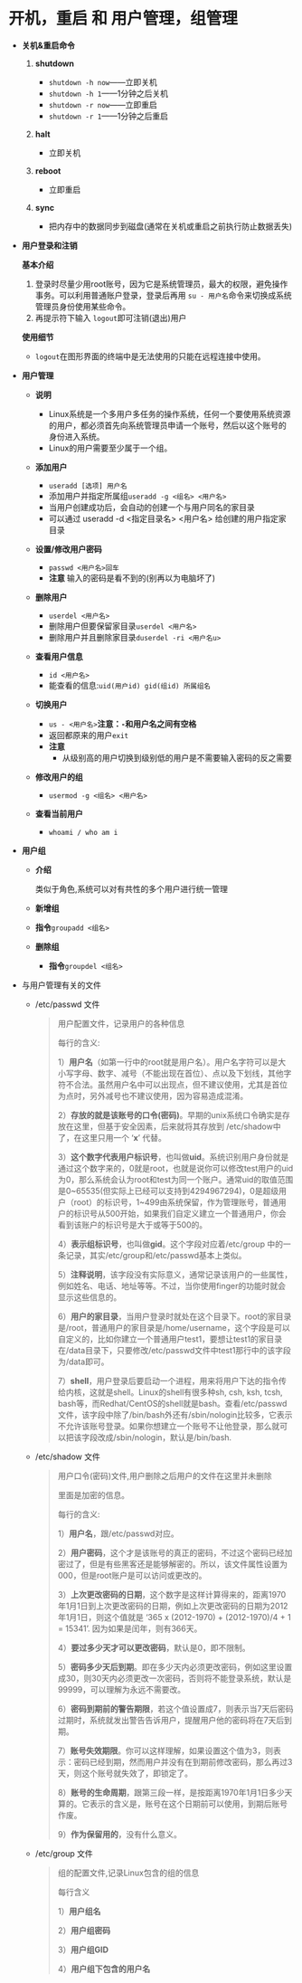 # 开机，重启 和 用户管理，组管理

* **关机&重启命令**

  1. **shutdown**
     * `shutdown -h now`——立即关机
     * `shutdown -h 1`——1分钟之后关机
     * `shutdown -r now`——立即重启
     * `shutdown -r 1`——1分钟之后重启

  2. **halt**
     * 立即关机

  3. **reboot**
     * 立即重启

  4. **sync** 
     * 把内存中的数据同步到磁盘(通常在关机或重启之前执行防止数据丢失)

* **用户登录和注销**

  **基本介绍**

  1. 登录时尽量少用root账号，因为它是系统管理员，最大的权限，避免操作事务。可以利用普通账户登录，登录后再用 `su - 用户名`命令来切换成系统管理员身份使用某些命令。
  2. 再提示符下输入 `logout`即可注销(退出)用户

  **使用细节**

  * `logout`在图形界面的终端中是无法使用的只能在远程连接中使用。

* **用户管理**

  * **说明**
    * Linux系统是一个多用户多任务的操作系统，任何一个要使用系统资源的用户，都必须首先向系统管理员申请一个账号，然后以这个账号的身份进入系统。
    * Linux的用户需要至少属于一个组。

  

  * **添加用户**
    * `useradd [选项] 用户名`
    * 添加用户并指定所属组`useradd -g <组名> <用户名>`
    * 当用户创建成功后，会自动的创建一个与用户同名的家目录
    * 可以通过 useradd -d <指定目录名> <用户名> 给创建的用户指定家目录

  * **设置/修改用户密码**
    * `passwd <用户名>回车`
    * **注意** 输入的密码是看不到的(别再以为电脑坏了)

  * **删除用户**
    * `userdel <用户名>`
    * 删除用户但要保留家目录`userdel <用户名>`
    * 删除用户并且删除家目录`duserdel -ri <用户名u>`

  * **查看用户信息**
    * `id <用户名>`
    * 能查看的信息:`uid(用户id) gid(组id) 所属组名`

  * **切换用户**
    * `us - <用户名>`**注意：`-`和用户名之间有空格**
    * 返回都原来的用户`exit`
    * **注意**
      * 从级别高的用户切换到级别低的用户是不需要输入密码的反之需要

  * **修改用户的组**
    * `usermod -g <组名> <用户名>`

  * **查看当前用户**
    * `whoami / who am i`

* **用户组**

  * **介绍**

    类似于角色,系统可以对有共性的多个用户进行统一管理

  * **新增组**
    
  * **指令**`groupadd <组名>`
    
  * **删除组**
    
    * **指令**`groupdel <组名>`

* 与用户管理有关的文件

  * /etc/passwd 文件

    > 用户配置文件，记录用户的各种信息
    >
    > 每行的含义:
    >
    > 1）**用户名**（如第一行中的root就是用户名）。用户名字符可以是大小写字母、数字、减号（不能出现在首位）、点以及下划线，其他字符不合法。虽然用户名中可以出现点，但不建议使用，尤其是首位为点时，另外减号也不建议使用，因为容易造成混淆。
    >
    > 2）**存放的就是该账号的口令(密码)**。早期的unix系统口令确实是存放在这里，但基于安全因素，后来就将其存放到 /etc/shadow中了，在这里只用一个 ‘**x**’ 代替。
    >
    > 3）**这个数字代表用户标识号**，也叫做**uid**。系统识别用户身份就是通过这个数字来的，0就是root，也就是说你可以修改test用户的uid为0，那么系统会认为root和test为同一个账户。通常uid的取值范围是0~65535(但实际上已经可以支持到4294967294)，0是超级用户（root）的标识号，1~499由系统保留，作为管理账号，普通用户的标识号从500开始，如果我们自定义建立一个普通用户，你会看到该账户的标识号是大于或等于500的。
    >
    > 4）**表示组标识号**，也叫做**gid**。这个字段对应着/etc/group 中的一条记录，其实/etc/group和/etc/passwd基本上类似。
    >
    > 5）**注释说明**，该字段没有实际意义，通常记录该用户的一些属性，例如姓名、电话、地址等等。不过，当你使用finger的功能时就会显示这些信息的。
    >
    > 6）**用户的家目录**，当用户登录时就处在这个目录下。root的家目录是/root，普通用户的家目录是/home/username，这个字段是可以自定义的，比如你建立一个普通用户test1，要想让test1的家目录在/data目录下，只要修改/etc/passwd文件中test1那行中的该字段为/data即可。
    >
    > 7）**shell**，用户登录后要启动一个进程，用来将用户下达的指令传给内核，这就是shell。Linux的shell有很多种sh, csh, ksh, tcsh, bash等，而Redhat/CentOS的shell就是bash。查看/etc/passwd文件，该字段中除了/bin/bash外还有/sbin/nologin比较多，它表示不允许该账号登录。如果你想建立一个账号不让他登录，那么就可以把该字段改成/sbin/nologin，默认是/bin/bash.

  * /etc/shadow 文件

    > 用户口令(密码)文件,用户删除之后用户的文件在这里并未删除
    >
    > 里面是加密的信息。
    >
    > 每行的含义:
    >
    > 1）**用户名**，跟/etc/passwd对应。
    >
    > 2）**用户密码**，这个才是该账号的真正的密码，不过这个密码已经加密过了，但是有些黑客还是能够解密的。所以，该文件属性设置为000，但是root账户是可以访问或更改的。
    >
    > 3）**上次更改密码的日期**，这个数字是这样计算得来的，距离1970年1月1日到上次更改密码的日期，例如上次更改密码的日期为2012年1月1日，则这个值就是 ‘365 x (2012-1970) + (2012-1970)/4 + 1 = 15341’. 因为如果是闰年，则有366天。
    >
    > 4）**要过多少天才可以更改密码**，默认是0，即不限制。
    >
    > 5）**密码多少天后到期**。即在多少天内必须更改密码，例如这里设置成30，则30天内必须更改一次密码，否则将不能登录系统，默认是99999，可以理解为永远不需要改。
    >
    > 6）**密码到期前的警告期限**，若这个值设置成7，则表示当7天后密码过期时，系统就发出警告告诉用户，提醒用户他的密码将在7天后到期。
    >
    > 7）**账号失效期限**。你可以这样理解，如果设置这个值为3，则表示：密码已经到期，然而用户并没有在到期前修改密码，那么再过3天，则这个账号就失效了，即锁定了。
    >
    > 8）**账号的生命周期**，跟第三段一样，是按距离1970年1月1日多少天算的。它表示的含义是，账号在这个日期前可以使用，到期后账号作废。
    >
    > 9）**作为保留用的**，没有什么意义。

  * /etc/group 文件

    > 组的配置文件,记录Linux包含的组的信息
    >
    > 每行含义
    >
    > 1）**用户组名**
    >
    > 2）**用户组密码**
    >
    > 3）**用户组GID**
    >
    > 4）**用户组下包含的用户名**


